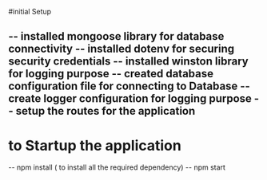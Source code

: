 #initial Setup

-- installed mongoose library for database connectivity
-- installed dotenv for securing security credentials
-- installed winston library for logging purpose
-- created database configuration file for connecting to Database
-- create logger configuration for logging purpose
-- setup the routes for the application
--

# to Startup the application

-- npm install ( to install all the required dependency)
-- npm start
